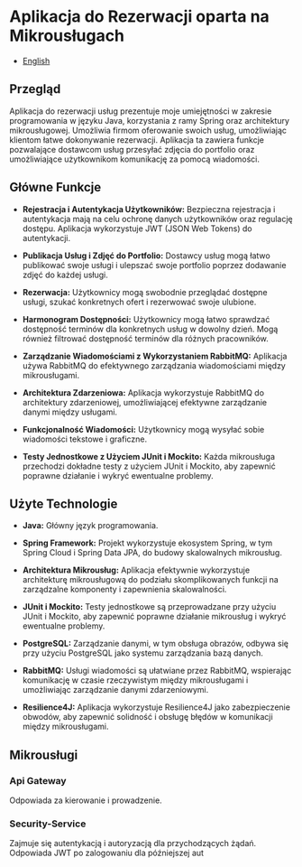 # Aplikacja do Rezerwacji oparta na Mikrousługach

- [English](README.md)

## Przegląd
Aplikacja do rezerwacji usług prezentuje moje umiejętności w zakresie programowania w języku Java, korzystania z ramy Spring oraz architektury mikrousługowej. Umożliwia firmom oferowanie swoich usług, umożliwiając klientom łatwe dokonywanie rezerwacji. Aplikacja ta zawiera funkcje pozwalające dostawcom usług przesyłać zdjęcia do portfolio oraz umożliwiające użytkownikom komunikację za pomocą wiadomości.

## Główne Funkcje
- **Rejestracja i Autentykacja Użytkowników:** Bezpieczna rejestracja i autentykacja mają na celu ochronę danych użytkowników oraz regulację dostępu. Aplikacja wykorzystuje JWT (JSON Web Tokens) do autentykacji.

- **Publikacja Usług i Zdjęć do Portfolio:** Dostawcy usług mogą łatwo publikować swoje usługi i ulepszać swoje portfolio poprzez dodawanie zdjęć do każdej usługi.

- **Rezerwacja:** Użytkownicy mogą swobodnie przeglądać dostępne usługi, szukać konkretnych ofert i rezerwować swoje ulubione.

- **Harmonogram Dostępności:** Użytkownicy mogą łatwo sprawdzać dostępność terminów dla konkretnych usług w dowolny dzień. Mogą również filtrować dostępność terminów dla różnych pracowników.

- **Zarządzanie Wiadomościami z Wykorzystaniem RabbitMQ:** Aplikacja używa RabbitMQ do efektywnego zarządzania wiadomościami między mikrousługami.

- **Architektura Zdarzeniowa:** Aplikacja wykorzystuje RabbitMQ do architektury zdarzeniowej, umożliwiającej efektywne zarządzanie danymi między usługami.

- **Funkcjonalność Wiadomości:** Użytkownicy mogą wysyłać sobie wiadomości tekstowe i graficzne.

- **Testy Jednostkowe z Użyciem JUnit i Mockito:** Każda mikrousługa przechodzi dokładne testy z użyciem JUnit i Mockito, aby zapewnić poprawne działanie i wykryć ewentualne problemy.

## Użyte Technologie
- **Java:** Główny język programowania.

- **Spring Framework:** Projekt wykorzystuje ekosystem Spring, w tym Spring Cloud i Spring Data JPA, do budowy skalowalnych mikrousług.

- **Architektura Mikrousług:** Aplikacja efektywnie wykorzystuje architekturę mikrousługową do podziału skomplikowanych funkcji na zarządzalne komponenty i zapewnienia skalowalności.

- **JUnit i Mockito:** Testy jednostkowe są przeprowadzane przy użyciu JUnit i Mockito, aby zapewnić poprawne działanie mikrousług i wykryć ewentualne problemy.

- **PostgreSQL:** Zarządzanie danymi, w tym obsługa obrazów, odbywa się przy użyciu PostgreSQL jako systemu zarządzania bazą danych.

- **RabbitMQ:** Usługi wiadomości są ułatwiane przez RabbitMQ, wspierając komunikację w czasie rzeczywistym między mikrousługami i umożliwiając zarządzanie danymi zdarzeniowymi.

- **Resilience4J:** Aplikacja wykorzystuje Resilience4J jako zabezpieczenie obwodów, aby zapewnić solidność i obsługę błędów w komunikacji między mikrousługami.

## Mikrousługi

### Api Gateway
Odpowiada za kierowanie i prowadzenie.

### Security-Service
Zajmuje się autentykacją i autoryzacją dla przychodzących żądań.
Odpowiada JWT po zalogowaniu dla późniejszej aut
